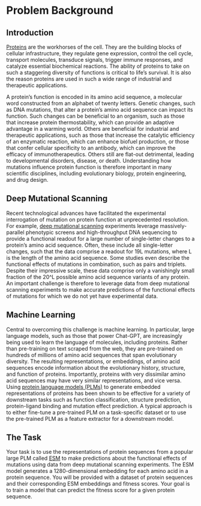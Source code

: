 # Problem Background

## Introduction

[Proteins](https://www.ncbi.nlm.nih.gov/books/NBK26911/) are the workhorses of the cell. They are the building blocks of cellular infrastructure, they regulate gene expression, control the cell cycle, transport molecules, transduce signals, trigger immune responses, and catalyze essential biochemical reactions. The ability of proteins to take on such a staggering diversity of functions is critical to life’s survival. It is also the reason proteins are used in such a wide range of industrial and therapeutic applications.

A protein’s function is encoded in its amino acid sequence, a molecular word constructed from an alphabet of twenty letters. Genetic changes, such as DNA mutations, that alter a protein’s amino acid sequence can impact its function. Such changes can be beneficial to an organism, such as those that increase protein thermostability, which can provide an adaptive advantage in a warming world. Others are beneficial for industrial and therapeutic applications, such as those that increase the catalytic efficiency of an enzymatic reaction, which can enhance biofuel production, or those that confer cellular specificity to an antibody, which can improve the efficacy of immunotherapeutics. Others still are flat-out detrimental, leading to developmental disorders, disease, or death. Understanding how mutations influence protein function is therefore important in many scientific disciplines, including evolutionary biology, protein engineering, and drug design.

## Deep Mutational Scanning

Recent technological advances have facilitated the experimental interrogation of mutation on protein function at unprecedented resolution. For example, [deep mutational scanning](https://www.nature.com/articles/nmeth.3027) experiments leverage massively-parallel phenotypic screens and high-throughput DNA sequencing to provide a functional readout for a large number of single-letter changes to a protein’s amino acid sequence. Often, these include all single-letter changes, such that the data comprise a readout for 19L mutations, where L is the length of the amino acid sequence. Some studies even describe the functional effects of mutations in combination, such as pairs and triplets. Despite their impressive scale, these data comprise only a vanishingly small fraction of the 20^L possible amino acid sequence variants of any protein. An important challenge is therefore to leverage data from deep mutational scanning experiments to make accurate predictions of the functional effects of mutations for which we do not yet have experimental data.

## Machine Learning

Central to overcoming this challenge is machine learning. In particular, large language models, such as those that power Chat-GPT, are increasingly being used to learn the language of molecules, including proteins. Rather than pre-training on text scraped from the web, they are pre-trained on hundreds of millions of amino acid sequences that span evolutionary diversity. The resulting representations, or embeddings, of amino acid sequences encode information about the evolutionary history, structure, and function of proteins. Importantly, proteins with very dissimilar amino acid sequences may have very similar representations, and vice versa. Using [protein language models (PLMs)](https://www.nature.com/articles/s42256-022-00499-z) to generate embedded representations of proteins has been shown to be effective for a variety of downstream tasks such as function classification, structure prediction, protein-ligand binding and mutation effect prediction. A typical approach is to either fine-tune a pre-trained PLM on a task-specific dataset or to use the pre-trained PLM as a feature extractor for a downstream model.

## The Task

Your task is to use the representations of protein sequences from a popular large PLM called [ESM](https://github.com/facebookresearch/esm) to make predictions about the functional effects of mutations using data from deep mutational scanning experiments. The ESM model generates a 1280-dimensional embedding for each amino acid in a protein sequence. You will be provided with a dataset of protein sequences and their corresponding ESM embeddings and fitness scores. Your goal is to train a model that can predict the fitness score for a given protein sequence.

